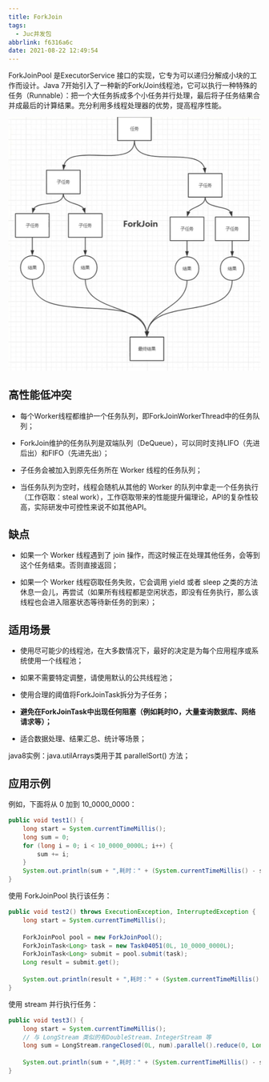 ```yaml
---
title: ForkJoin
tags:
  - Juc并发包
abbrlink: f6316a6c
date: 2021-08-22 12:49:54
---
```


ForkJoinPool 是ExecutorService 接口的实现，它专为可以递归分解成小块的工作而设计。Java 7开始引入了一种新的Fork/Join线程池，它可以执行一种特殊的任务（Runnable）：把一个大任务拆成多个小任务并行处理，最后将子任务结果合并成最后的计算结果。充分利用多线程处理器的优势，提高程序性能。

![forkJoin](JUC-ForkJoin\ForkJoin.png)

## 高性能低冲突

- 每个Worker线程都维护一个任务队列，即ForkJoinWorkerThread中的任务队列；

- ForkJoin维护的任务队列是双端队列（DeQueue），可以同时支持LIFO（先进后出）和FIFO（先进先出）；

- 子任务会被加入到原先任务所在 Worker 线程的任务队列；

- 当任务队列为空时，线程会随机从其他的 Worker 的队列中拿走一个任务执行（工作窃取：steal work），工作窃取带来的性能提升偏理论，API的复杂性较高，实际研发中可控性来说不如其他API。

## 缺点

- 如果一个 Worker 线程遇到了 join 操作，而这时候正在处理其他任务，会等到这个任务结束。否则直接返回；

- 如果一个 Worker 线程窃取任务失败，它会调用 yield 或者 sleep 之类的方法休息一会儿，再尝试（如果所有线程都是空闲状态，即没有任务执行，那么该线程也会进入阻塞状态等待新任务的到来）；

## 适用场景

- 使用尽可能少的线程池，在大多数情况下，最好的决定是为每个应用程序或系统使用一个线程池；

- 如果不需要特定调整，请使用默认的公共线程池；

- 使用合理的阈值将ForkJoinTask拆分为子任务；

- **避免在ForkJoinTask中出现任何阻塞（例如耗时IO，大量查询数据库、网络请求等）；**

- 适合数据处理、结果汇总、统计等场景；

java8实例：java.utilArrays类用于其 parallelSort() 方法；

## 应用示例

例如，下面将从 0 加到 10_0000_0000：

```java
public void test1() {
    long start = System.currentTimeMillis();
    long sum = 0;
    for (long i = 0; i < 10_0000_0000L; i++) {
        sum += i;
    }
    System.out.println(sum + ",耗时：" + (System.currentTimeMillis() - start) + "ms");// 耗时：361ms
}
```

使用 ForkJoinPool 执行该任务：

```java
public void test2() throws ExecutionException, InterruptedException {
    long start = System.currentTimeMillis();

    ForkJoinPool pool = new ForkJoinPool();
    ForkJoinTask<Long> task = new Task04051(0L, 10_0000_0000L);
    ForkJoinTask<Long> submit = pool.submit(task);
    Long result = submit.get();

    System.out.println(result + ",耗时：" + (System.currentTimeMillis() - start) + "ms"); // 耗时：186ms
}
```

使用  stream 并行执行任务：

```java
public void test3() {
    long start = System.currentTimeMillis();
	// 与 LongStream 类似的有DoubleStream、IntegerStream 等
    long sum = LongStream.rangeClosed(0L, num).parallel().reduce(0, Long::sum);

    System.out.println(sum + ",耗时：" + (System.currentTimeMillis() - start) + "ms");// 耗时：126ms
}
```

